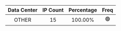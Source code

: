 | Data Center | IP Count | Percentage | Freq |
|:------------:|:--------:|:-----------:|:-----:|
| OTHER | 15 | 100.00% | 🟢 |